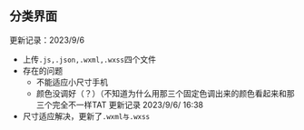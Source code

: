 ## 分类界面
更新记录：2023/9/6
- 上传`.js,.json,.wxml,.wxss`四个文件
- 存在的问题
  - 不能适应小尺寸手机
  - 颜色没调好（？）（不知道为什么用那三个固定色调出来的颜色看起来和那三个完全不一样TAT
更新记录 2023/9/6/ 16:38
- 尺寸适应解决，更新了`.wxml与.wxss`
